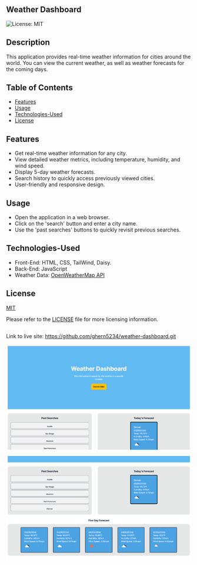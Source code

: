 ## Weather Dashboard
![License: MIT](https://img.shields.io/badge/License-MIT-yellow.svg)



## Description

This application provides real-time weather information for cities around the world. You can view the current weather, as well as weather forecasts for the coming days.



## Table of Contents

- [Features](#features)
- [Usage](#usage)
- [Technologies-Used](#technologies-used)
- [License](#license)



## Features

- Get real-time weather information for any city.
- View detailed weather metrics, including temperature, humidity, and wind speed.
- Display 5-day weather forecasts.
- Search history to quickly access previously viewed cities.
- User-friendly and responsive design.



## Usage 

- Open the application in a web browser.
- Click on the 'search' button and enter a city name.
- Use the 'past searches' buttons to quickly revisit previous searches.



## Technologies-Used

- Front-End: HTML, CSS, TailWind, Daisy.
- Back-End: JavaScript
- Weather Data: [OpenWeatherMap API](https://openweathermap.org/api)


## License 

[MIT]((https://opensource.org/licenses/MIT)) 

Please refer to the [LICENSE](./LICENSE) file for more licensing information.



##



Link to live site: https://github.com/ghern5234/weather-dashboard.git

![alt text](assets/images/WeatherDashboard.png)

![alt text](assets/images/WeatherDashboard2.png)